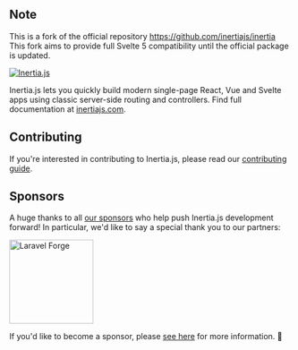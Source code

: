 ## Note

This is a fork of the official repository https://github.com/inertiajs/inertia
This fork aims to provide full Svelte 5 compatibility until the official package is updated.

[![Inertia.js](https://raw.githubusercontent.com/inertiajs/inertia/master/.github/LOGO.png)](https://inertiajs.com/)

Inertia.js lets you quickly build modern single-page React, Vue and Svelte apps using classic server-side routing and controllers. Find full documentation at [inertiajs.com](https://inertiajs.com/).

## Contributing

If you're interested in contributing to Inertia.js, please read our [contributing guide](https://github.com/inertiajs/inertia/blob/master/.github/CONTRIBUTING.md).

## Sponsors

A huge thanks to all [our sponsors](https://inertiajs.com/sponsors) who help push Inertia.js development forward! In particular, we'd like to say a special thank you to our partners:

<p>
  <a href="https://forge.laravel.com">
    <img src="./.github/sponsors/forge.svg" width="150" alt="Laravel Forge">
  </a>
</p>

If you'd like to become a sponsor, please [see here](https://github.com/sponsors/reinink) for more information. 💜
